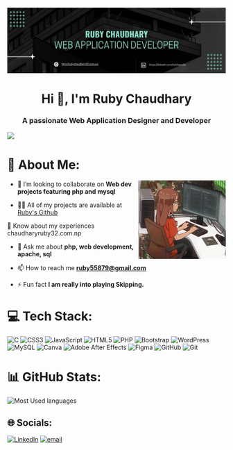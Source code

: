 ![profile-banner](images/profilebanner.jpg)

<h1 align="center">Hi 👋, I'm Ruby Chaudhary</h1>
<h3 align="center">A passionate Web Application Designer and Developer</h3>

[![](https://visitcount.itsvg.in/api?id=boseeok&icon=5&color=3)](https://visitcount.itsvg.in)

# 💫 About Me:

<img align="right" width="40%" alt="green-neon-gif" src="images/cover.gif">

<!-- - 🌱 I’m currently preparing for **OSCP certification** -->

- 👯 I’m looking to collaborate on **Web dev projects featuring php and mysql**

- 👨‍💻 All of my projects are available at [Ruby's Github](https://github.com/boseeok)

📄 Know about my experiences chaudharyruby32.com.np

- 💬 Ask me about **php, web development, apache, sql**

- 📫 How to reach me **ruby55879@gmail.com**



- ⚡ Fun fact **I am really into playing Skipping.**


# 💻 Tech Stack:
![C](https://img.shields.io/badge/c-%2300599C.svg?style=for-the-badge&logo=c&logoColor=white) ![CSS3](https://img.shields.io/badge/css3-%231572B6.svg?style=for-the-badge&logo=css3&logoColor=white) ![JavaScript](https://img.shields.io/badge/javascript-%23323330.svg?style=for-the-badge&logo=javascript&logoColor=%23F7DF1E) ![HTML5](https://img.shields.io/badge/html5-%23E34F26.svg?style=for-the-badge&logo=html5&logoColor=white) ![PHP](https://img.shields.io/badge/php-%23777BB4.svg?style=for-the-badge&logo=php&logoColor=white) ![Bootstrap](https://img.shields.io/badge/bootstrap-%238511FA.svg?style=for-the-badge&logo=bootstrap&logoColor=white) ![WordPress](https://img.shields.io/badge/WordPress-%23117AC9.svg?style=for-the-badge&logo=WordPress&logoColor=white) ![MySQL](https://img.shields.io/badge/mysql-4479A1.svg?style=for-the-badge&logo=mysql&logoColor=white) ![Canva](https://img.shields.io/badge/Canva-%2300C4CC.svg?style=for-the-badge&logo=Canva&logoColor=white) ![Adobe After Effects](https://img.shields.io/badge/Adobe%20After%20Effects-9999FF.svg?style=for-the-badge&logo=Adobe%20After%20Effects&logoColor=white) ![Figma](https://img.shields.io/badge/figma-%23F24E1E.svg?style=for-the-badge&logo=figma&logoColor=white) ![GitHub](https://img.shields.io/badge/github-%23121011.svg?style=for-the-badge&logo=github&logoColor=white) ![Git](https://img.shields.io/badge/git-%23F05033.svg?style=for-the-badge&logo=git&logoColor=white)

# 📊 GitHub Stats:

<!--![GitHub stats](https://github-readme-stats.vercel.app/api?username=boseeok&theme=blue-green&hide_border=false&include_all_commits=true&count_private=true)<br/>-->
<!--![GitHub streak](https://github-readme-streak-stats.herokuapp.com/?user=boseeok&theme=blue-green&hide_border=false)<br/>-->
![Most Used languages](https://github-readme-stats.vercel.app/api/top-langs/?username=boseeok&theme=blue-green&hide_border=false&include_all_commits=true&count_private=true&layout=compact)

<!--## 🏆 GitHub Trophies
![GitHub Trophies](https://github-profile-trophy.vercel.app/?username=boseeok&theme=onedark&no-frame=false&no-bg=true&margin-w=4)-->

<!-- 
### 😂 Random Dev Meme
<img src='https://randommeme-five.vercel.app/' style="height: 400px;"/>


### ✍️ Random Dev Quote
![](https://quotes-github-readme.vercel.app/api?type=horizontal&theme=radical) -->



## 🌐 Socials:
[![LinkedIn](https://img.shields.io/badge/LinkedIn-%230077B5.svg?logo=linkedin&logoColor=white)](https://linkedin.com/in/https://linkedin.com/in/chauruby) [![email](https://img.shields.io/badge/Email-D14836?logo=gmail&logoColor=white)](mailto:ruby55879@gmail.com)
